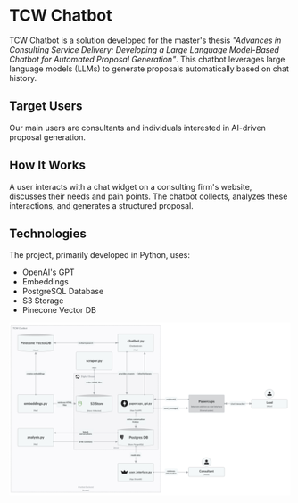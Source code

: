 # TCW Chatbot

TCW Chatbot is a solution developed for the master's thesis *"Advances in Consulting Service Delivery: Developing a Large Language Model-Based Chatbot for Automated Proposal Generation"*. This chatbot leverages large language models (LLMs) to generate proposals automatically based on chat history.
## Target Users
Our main users are consultants and individuals interested in AI-driven proposal generation.

## How It Works
A user interacts with a chat widget on a consulting firm's website, discusses their needs and pain points. The chatbot collects, analyzes these interactions, and generates a structured proposal.

## Technologies
The project, primarily developed in Python, uses:

- OpenAI's GPT
- Embeddings
- PostgreSQL Database
- S3 Storage
- Pinecone Vector DB

<img src="assets/application.jpg" alt="drawing" width="1000"/>







